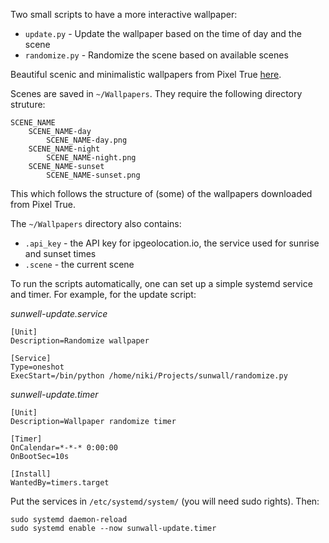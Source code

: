 Two small scripts to have a more interactive wallpaper:
 - `update.py` - Update the wallpaper based on the time of day and the scene
 - `randomize.py` - Randomize the scene based on available scenes

Beautiful scenic and minimalistic wallpapers from Pixel True [here](https://www.pixeltrue.com/scenic-illustrations).

Scenes are saved in `~/Wallpapers`. They require the following directory struture:
```
SCENE_NAME
    SCENE_NAME-day
        SCENE_NAME-day.png
    SCENE_NAME-night
        SCENE_NAME-night.png
    SCENE_NAME-sunset
        SCENE_NAME-sunset.png
```
This which follows the structure of (some) of the wallpapers downloaded from Pixel True.

The `~/Wallpapers` directory also contains:
 - `.api_key` - the API key for ipgeolocation.io, the service used for sunrise and sunset times
 - `.scene` - the current scene

To run the scripts automatically, one can set up a simple systemd service and timer. For example, for the update script:

*sunwell-update.service*
```
[Unit]
Description=Randomize wallpaper

[Service]
Type=oneshot
ExecStart=/bin/python /home/niki/Projects/sunwall/randomize.py
```

*sunwell-update.timer*
```
[Unit]
Description=Wallpaper randomize timer

[Timer]
OnCalendar=*-*-* 0:00:00
OnBootSec=10s

[Install]
WantedBy=timers.target
```

Put the services in `/etc/systemd/system/` (you will need sudo rights). Then:

```
sudo systemd daemon-reload
sudo systemd enable --now sunwall-update.timer
```